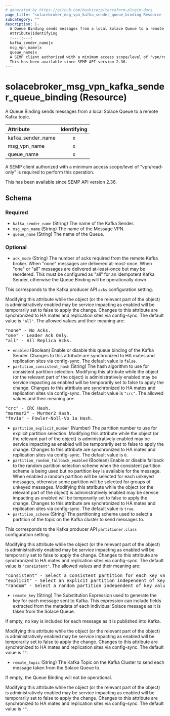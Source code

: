 ```yaml
---
# generated by https://github.com/hashicorp/terraform-plugin-docs
page_title: "solacebroker_msg_vpn_kafka_sender_queue_binding Resource - solacebroker"
subcategory: ""
description: |-
  A Queue Binding sends messages from a local Solace Queue to a remote Kafka topic.
  Attribute|Identifying
  :---|:---:
  kafka_sender_name|x
  msg_vpn_name|x
  queue_name|x
  A SEMP client authorized with a minimum access scope/level of "vpn/read-only" is required to perform this operation.
  This has been available since SEMP API version 2.36.
---
```


# solacebroker_msg_vpn_kafka_sender_queue_binding (Resource)

A Queue Binding sends messages from a local Solace Queue to a remote Kafka topic.


Attribute|Identifying
:---|:---:
kafka_sender_name|x
msg_vpn_name|x
queue_name|x



A SEMP client authorized with a minimum access scope/level of "vpn/read-only" is required to perform this operation.

This has been available since SEMP API version 2.36.



<!-- schema generated by tfplugindocs -->
## Schema

### Required

- `kafka_sender_name` (String) The name of the Kafka Sender.
- `msg_vpn_name` (String) The name of the Message VPN.
- `queue_name` (String) The name of the Queue.

### Optional

- `ack_mode` (String) The number of acks required from the remote Kafka broker. When "none" messages are delivered at-most-once. When "one" or "all" messages are delivered at-least-once but may be reordered. This must be configured as "all" for an idempotent Kafka Sender, otherwise the Queue Binding will be operationally down.

This corresponds to the Kafka producer API `acks` configuration setting.

Modifying this attribute while the object (or the relevant part of the object) is administratively enabled may be service impacting as enabled will be temporarily set to false to apply the change. Changes to this attribute are synchronized to HA mates and replication sites via config-sync. The default value is `"all"`. The allowed values and their meaning are:

<pre>
"none" - No Acks.
"one" - Leader Ack Only.
"all" - All Replica Acks.
</pre>
- `enabled` (Boolean) Enable or disable this queue binding of the Kafka Sender. Changes to this attribute are synchronized to HA mates and replication sites via config-sync. The default value is `false`.
- `partition_consistent_hash` (String) The hash algorithm to use for consistent partition selection. Modifying this attribute while the object (or the relevant part of the object) is administratively enabled may be service impacting as enabled will be temporarily set to false to apply the change. Changes to this attribute are synchronized to HA mates and replication sites via config-sync. The default value is `"crc"`. The allowed values and their meaning are:

<pre>
"crc" - CRC Hash.
"murmur2" - Murmer2 Hash.
"fnv1a" - Fowler-Noll-Vo 1a Hash.
</pre>
- `partition_explicit_number` (Number) The partition number to use for explicit partition selection. Modifying this attribute while the object (or the relevant part of the object) is administratively enabled may be service impacting as enabled will be temporarily set to false to apply the change. Changes to this attribute are synchronized to HA mates and replication sites via config-sync. The default value is `0`.
- `partition_random_fallback_enabled` (Boolean) Enable or disable fallback to the random partition selection scheme when the consistent partition scheme is being used but no partition key is available for the message. When enabled a random partition will be selected for each unkeyed messages, otherwise some partition will be selected for groups of unkeyed messages. Modifying this attribute while the object (or the relevant part of the object) is administratively enabled may be service impacting as enabled will be temporarily set to false to apply the change. Changes to this attribute are synchronized to HA mates and replication sites via config-sync. The default value is `true`.
- `partition_scheme` (String) The partitioning scheme used to select a partition of the topic on the Kafka cluster to send messages to.

This corresponds to the Kafka producer API `partitioner.class` configuration setting.

Modifying this attribute while the object (or the relevant part of the object) is administratively enabled may be service impacting as enabled will be temporarily set to false to apply the change. Changes to this attribute are synchronized to HA mates and replication sites via config-sync. The default value is `"consistent"`. The allowed values and their meaning are:

<pre>
"consistent" - Select a consistent partition for each key value. A hash of the key will be used to select the partition number.
"explicit" - Select an explicit partition independent of key value.
"random" - Select a random partition independent of key value.
</pre>
- `remote_key` (String) The Substitution Expression used to generate the key for each message sent to Kafka. This expression can include fields extracted from the metadata of each individual Solace message as it is taken from the Solace Queue.

If empty, no key is included for each message as it is published into Kafka.

Modifying this attribute while the object (or the relevant part of the object) is administratively enabled may be service impacting as enabled will be temporarily set to false to apply the change. Changes to this attribute are synchronized to HA mates and replication sites via config-sync. The default value is `""`.
- `remote_topic` (String) The Kafka Topic on the Kafka Cluster to send each message taken from the Solace Queue to.

If empty, the Queue Binding will not be operational.

Modifying this attribute while the object (or the relevant part of the object) is administratively enabled may be service impacting as enabled will be temporarily set to false to apply the change. Changes to this attribute are synchronized to HA mates and replication sites via config-sync. The default value is `""`.
